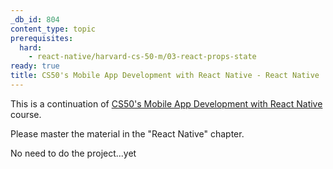 ```yaml
---
_db_id: 804
content_type: topic
prerequisites:
  hard:
    - react-native/harvard-cs-50-m/03-react-props-state
ready: true
title: CS50's Mobile App Development with React Native - React Native
---
```


This is a continuation of [CS50's Mobile App Development with React Native](https://learning.edx.org/course/course-v1:HarvardX+CS50M+Mobile/home) course.

Please master the material in the "React Native" chapter.

No need to do the project...yet
